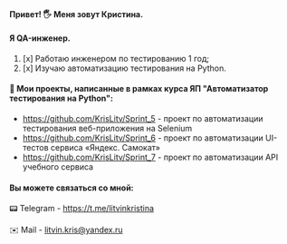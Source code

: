 #### Привет! 🖐️ Меня зовут Кристина.
#### Я QA-инженер.

1. [x] Работаю инженером по тестированию 1 год;
2. [x] Изучаю автоматизацию тестирования на Python.



#### 🔗 Мои проекты, написанные в рамках курса ЯП "Автоматизатор тестирования на Python": 
* https://github.com/KrisLitv/Sprint_5 - проект по автоматизации тестирования веб-приложения на Selenium
* https://github.com/KrisLitv/Sprint_6 - проект по автоматизации UI-тестов сервиса «Яндекс. Самокат»
* https://github.com/KrisLitv/Sprint_7 - проект по автоматизации API учебного сервиса


#### Вы можете связаться со мной:

📟 Telegram - https://t.me/litvinkristina

✉️ Mail - [litvin.kris@yandex.ru]()


